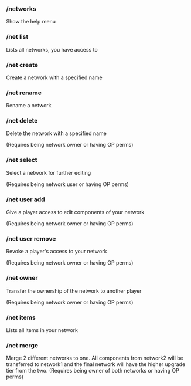 ### /networks

Show the help menu

### /net list

Lists all networks, you have access to

### /net create <name>

Create a network with a specified name

### /net rename <oldname> <newname>

Rename a network

### /net delete <name>

Delete the network with a specified name

(Requires being network owner or having OP perms)

### /net select <name>

Select a network for further editing

(Requires being network user or having OP perms)

### /net user add <player>

Give a player access to edit components of your network

(Requires being network owner or having OP perms)

### /net user remove <player>

Revoke a player's access to your network

(Requires being network owner or having OP perms)

### /net owner <name>

Transfer the ownership of the network to another player

(Requires being network owner or having OP perms)

### /net items

Lists all items in your network

### /net merge <network1> <network2>

Merge 2 different networks to one. All components from network2 will be transferred to network1 and the final network will have the higher upgrade tier from the two. (Requires being owner of both networks or having OP perms)